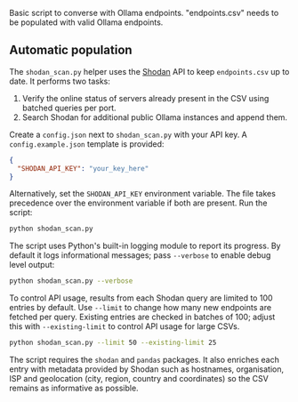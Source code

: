 Basic script to converse with Ollama endpoints.
"endpoints.csv" needs to be populated with valid Ollama endpoints.

## Automatic population

The `shodan_scan.py` helper uses the [Shodan](https://www.shodan.io/) API to
keep `endpoints.csv` up to date. It performs two tasks:

1. Verify the online status of servers already present in the CSV using
   batched queries per port.
2. Search Shodan for additional public Ollama instances and append them.

Create a `config.json` next to `shodan_scan.py` with your API key. A
`config.example.json` template is provided:

```json
{
  "SHODAN_API_KEY": "your_key_here"
}
```

Alternatively, set the `SHODAN_API_KEY` environment variable. The file takes
precedence over the environment variable if both are present. Run the script:

```bash
python shodan_scan.py
```

The script uses Python's built-in logging module to report its progress. By
default it logs informational messages; pass `--verbose` to enable debug level
output:

```bash
python shodan_scan.py --verbose
```

To control API usage, results from each Shodan query are limited to 100 entries by default.
Use `--limit` to change how many new endpoints are fetched per query.
Existing entries are checked in batches of 100; adjust this with `--existing-limit` to
control API usage for large CSVs.

```bash
python shodan_scan.py --limit 50 --existing-limit 25
```

The script requires the `shodan` and `pandas` packages. It also enriches each
entry with metadata provided by Shodan such as hostnames, organisation, ISP and
geolocation (city, region, country and coordinates) so the CSV remains as
informative as possible.
